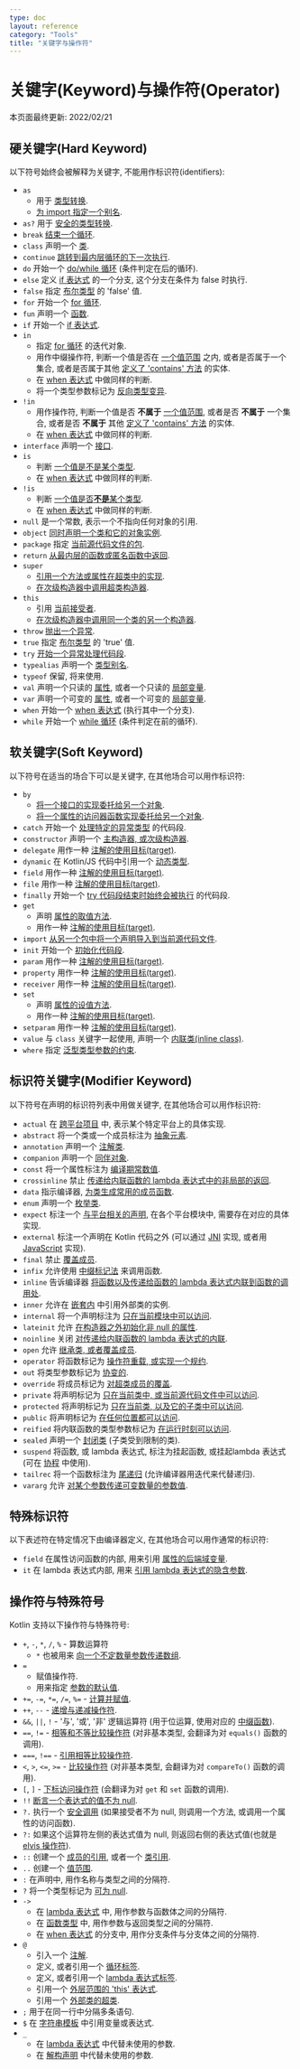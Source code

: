 ```yaml
---
type: doc
layout: reference
category: "Tools"
title: "关键字与操作符"
---
```


# 关键字(Keyword)与操作符(Operator)

本页面最终更新: 2022/02/21

## 硬关键字(Hard Keyword)

以下符号始终会被解释为关键字, 不能用作标识符(identifiers):

 * `as`
      - 用于 [类型转换](typecasts.html#unsafe-cast-operator).
      - [为 import 指定一个别名](packages.html#imports).
 * `as?` 用于 [安全的类型转换](typecasts.html#safe-nullable-cast-operator).
 * `break` [结束一个循环](returns.html).
 * `class` 声明一个 [类](classes.html).
 * `continue` [跳转到最内层循环的下一次执行](returns.html).
 * `do` 开始一个 [do/while 循环](control-flow.html#while-loops) (条件判定在后的循环).
 * `else` 定义 [if 表达式](control-flow.html#if-expression) 的一个分支, 这个分支在条件为 false 时执行.
 * `false` 指定 [布尔类型](basic-types.html#booleans) 的 'false' 值.
 * `for` 开始一个 [for 循环](control-flow.html#for-loops).
 * `fun` 声明一个 [函数](functions.html).
 * `if` 开始一个 [if 表达式](control-flow.html#if-expression).
 * `in`
     - 指定 [for 循环](control-flow.html#for-loops) 的迭代对象.
     - 用作中缀操作符, 判断一个值是否在 [一个值范围](ranges.html) 之内,
       或者是否属于一个集合, 或者是否属于其他
       [定义了 'contains' 方法](operator-overloading.html#in-operator)
       的实体.
     - 在 [when 表达式](control-flow.html#when-expression) 中做同样的判断.
     - 将一个类型参数标记为 [反向类型变异](generics.html#declaration-site-variance).
 * `!in`
     - 用作操作符, 判断一个值是否 **不属于** [一个值范围](ranges.html),
       或者是否 **不属于** 一个集合, 或者是否 **不属于** 其他
       [定义了 'contains' 方法](operator-overloading.html#in-operator)
       的实体.
     - 在 [when 表达式](control-flow.html#when-expression) 中做同样的判断.
 * `interface` 声明一个 [接口](interfaces.html).
 * `is`
     - 判断 [一个值是不是某个类型](typecasts.html#is-and-is-operators).
     - 在 [when 表达式](control-flow.html#when-expression) 中做同样的判断.
 * `!is`
     - 判断 [一个值是否**不是**某个类型](typecasts.html#is-and-is-operators).
     - 在 [when 表达式](control-flow.html#when-expression) 中做同样的判断.
 * `null` 是一个常数, 表示一个不指向任何对象的引用.
 * `object` [同时声明一个类和它的对象实例](object-declarations.html).
 * `package` 指定 [当前源代码文件的包](packages.html).
 * `return` [从最内层的函数或匿名函数中返回](returns.html).  
 * `super`
     - [引用一个方法或属性在超类中的实现](inheritance.html#calling-the-superclass-implementation).
     - [在次级构造器中调用超类构造器](classes.html#inheritance).
 * `this`
     - 引用 [当前接受者](this-expressions.html).
     - [在次级构造器中调用同一个类的另一个构造器](classes.html#constructors).
 * `throw` [抛出一个异常](exceptions.html).
 * `true` 指定 [布尔类型](basic-types.html#booleans) 的 'true' 值.
 * `try` [开始一个异常处理代码段](exceptions.html).
 * `typealias` 声明一个 [类型别名](type-aliases.html).
 * `typeof` 保留, 将来使用.
 * `val` 声明一个只读的 [属性](properties.html), 或者一个只读的 [局部变量](basic-syntax.html#defining-variables).
 * `var` 声明一个可变的 [属性](properties.html), 或者一个可变的 [局部变量](basic-syntax.html#defining-variables).
 * `when` 开始一个 [when 表达式](control-flow.html#when-expression) (执行其中一个分支).
 * `while` 开始一个 [while 循环](control-flow.html#while-loops) (条件判定在前的循环).

## 软关键字(Soft Keyword)

以下符号在适当的场合下可以是关键字,
在其他场合可以用作标识符:

 * `by`
     - [将一个接口的实现委托给另一个对象](delegation.html).
     - [将一个属性的访问器函数实现委托给另一个对象](delegated-properties.html).
 * `catch` 开始一个 [处理特定的异常类型](exceptions.html) 的代码段.
 * `constructor` 声明一个 [主构造器, 或次级构造器](classes.html#constructors).
 * `delegate` 用作一种 [注解的使用目标(target)](annotations.html#annotation-use-site-targets).
 * `dynamic` 在 Kotlin/JS 代码中引用一个 [动态类型](dynamic-type.html).
 * `field` 用作一种 [注解的使用目标(target)](annotations.html#annotation-use-site-targets).
 * `file` 用作一种 [注解的使用目标(target)](annotations.html#annotation-use-site-targets).
 * `finally` 开始一个 [try 代码段结束时始终会被执行](exceptions.html) 的代码段.
 * `get`
     - 声明 [属性的取值方法](properties.html#getters-and-setters).
     - 用作一种 [注解的使用目标(target)](annotations.html#annotation-use-site-targets).
 * `import` [从另一个包中将一个声明导入到当前源代码文件](packages.html).
 * `init` 开始一个 [初始化代码段](classes.html#constructors).
 * `param` 用作一种 [注解的使用目标(target)](annotations.html#annotation-use-site-targets).
 * `property` 用作一种 [注解的使用目标(target)](annotations.html#annotation-use-site-targets).
 * `receiver` 用作一种 [注解的使用目标(target)](annotations.html#annotation-use-site-targets).
 * `set`
     - 声明 [属性的设值方法](properties.html#getters-and-setters).
     - 用作一种 [注解的使用目标(target)](annotations.html#annotation-use-site-targets).
 * `setparam` 用作一种 [注解的使用目标(target)](annotations.html#annotation-use-site-targets).
 * `value` 与 `class` 关键字一起使用, 声明一个 [内联类(inline class)](inline-classes.html).
 * `where` 指定 [泛型类型参数的约束](generics.html#upper-bounds).

## 标识符关键字(Modifier Keyword)

以下符号在声明的标识符列表中用做关键字,
在其他场合可以用作标识符:

 * `actual` 在 [跨平台项目](multiplatform.html) 中, 表示某个特定平台上的具体实现.
 * `abstract` 将一个类或一个成员标注为 [抽象元素](classes.html#abstract-classes).
 * `annotation` 声明一个 [注解类](annotations.html).
 * `companion` 声明一个 [同伴对象](object-declarations.html#companion-objects).
 * `const` 将一个属性标注为 [编译期常数值](properties.html#compile-time-constants).
 * `crossinline` 禁止 [传递给内联函数的 lambda 表达式中的非局部的返回](inline-functions.html#non-local-returns).
 * `data` 指示编译器, [为类生成常用的成员函数](data-classes.html).
 * `enum` 声明一个 [枚举类](enum-classes.html).
 * `expect` 标注一个 [与平台相关的声明](multiplatform.html), 在各个平台模块中, 需要存在对应的具体实现.
 * `external` 标注一个声明在 Kotlin 代码之外 (可以通过 [JNI](java-interop.html#using-jni-with-kotlin) 实现,
    或者用 [JavaScript](js-interop.html#external-modifier) 实现).
 * `final` 禁止 [覆盖成员](inheritance.html#overriding-methods).
 * `infix` 允许使用 [中缀标记法](functions.html#infix-notation) 来调用函数.
 * `inline` 告诉编译器 [将函数以及传递给函数的 lambda 表达式内联到函数的调用处](inline-functions.html).
 * `inner` 允许在 [嵌套内](nested-classes.html) 中引用外部类的实例.
 * `internal` 将一个声明标注为 [只在当前模块中可以访问](visibility-modifiers.html).
 * `lateinit` 允许 [在构造器之外初始化非 null 的属性](properties.html#late-initialized-properties-and-variables).
 * `noinline` 关闭 [对传递给内联函数的 lambda 表达式的内联](inline-functions.html#noinline).
 * `open` 允许 [继承类, 或者覆盖成员](classes.html#inheritance).
 * `operator` 将函数标记为 [操作符重载, 或实现一个规约](operator-overloading.html).
 * `out` 将类型参数标记为 [协变的](generics.html#declaration-site-variance).
 * `override` 将成员标记为 [对超类成员的覆盖](inheritance.html#overriding-methods).
 * `private` 将声明标记为 [只在当前类中, 或当前源代码文件中可以访问](visibility-modifiers.html).
 * `protected` 将声明标记为 [只在当前类, 以及它的子类中可以访问](visibility-modifiers.html).
 * `public` 将声明标记为 [在任何位置都可以访问](visibility-modifiers.html).
 * `reified` 将内联函数的类型参数标记为 [在运行时刻可以访问](inline-functions.html#reified-type-parameters).
 * `sealed` 声明一个 [封闭类](sealed-classes.html) (子类受到限制的类).
 * `suspend` 将函数, 或 lambda 表达式, 标注为挂起函数, 或挂起lambda 表达式
    (可在 [协程](coroutines-overview.html) 中使用).
 * `tailrec` 将一个函数标注为 [尾递归](functions.html#tail-recursive-functions)
    (允许编译器用迭代来代替递归).
 * `vararg` 允许 [对某个参数传递可变数量的参数值](functions.html#variable-number-of-arguments-varargs).

## 特殊标识符

以下表述符在特定情况下由编译器定义,
在其他场合可以用作通常的标识符:

 * `field` 在属性访问函数的内部,
    用来引用 [属性的后端域变量](properties.html#backing-fields).
 * `it` 在 lambda 表达式内部,
    用来 [引用 lambda 表达式的隐含参数](lambdas.html#it-implicit-name-of-a-single-parameter).

## 操作符与特殊符号

Kotlin 支持以下操作符与特殊符号:

 * `+`, `-`, `*`, `/`, `%` - 算数运算符
     - `*` 也被用来 [向一个不定数量参数传递数组](functions.html#variable-number-of-arguments-varargs).
 * `=`
     - 赋值操作符.
     - 用来指定 [参数的默认值](functions.html#default-arguments).
 * `+=`, `-=`, `*=`, `/=`, `%=` - [计算并赋值](operator-overloading.html#augmented-assignments).
 * `++`, `--` - [递增与递减操作符](operator-overloading.html#increments-and-decrements).
 * `&&`, `||`, `!` - '与', '或', '非' 逻辑运算符 (用于位运算, 使用对应的 [中缀函数](basic-types.html#operations)).
 * `==`, `!=` - [相等和不等比较操作符](operator-overloading.html#equality-and-inequality-operators)
    (对非基本类型, 会翻译为对 `equals()` 函数的调用).
 * `===`, `!==` - [引用相等比较操作符](equality.html#referential-equality).
 * `<`, `>`, `<=`, `>=` - [比较操作符](operator-overloading.html#comparison-operators)
    (对非基本类型, 会翻译为对 `compareTo()` 函数的调用).
 * `[`, `]` - [下标访问操作符](operator-overloading.html#indexed-access-operator)
    (会翻译为对 `get` 和 `set` 函数的调用).
 * `!!` [断言一个表达式的值不为 null](null-safety.html#the-operator).
 * `?.` 执行一个 [安全调用](null-safety.html#safe-calls) (如果接受者不为 null, 则调用一个方法, 或调用一个属性的访问函数).
 * `?:` 如果这个运算符左侧的表达式值为 null, 则返回右侧的表达式值(也就是 [elvis 操作符](null-safety.html#elvis-operator)).
 * `::` 创建一个 [成员的引用](reflection.html#function-references), 或者一个 [类引用](reflection.html#class-references).
 * `..` 创建一个 [值范围](ranges.html).
 * `:` 在声明中, 用作名称与类型之间的分隔符.
 * `?` 将一个类型标记为 [可为 null](null-safety.html#nullable-types-and-non-null-types).
 * `->`
     - 在 [lambda 表达式](lambdas.html#lambda-expression-syntax) 中, 用作参数与函数体之间的分隔符.
     - 在 [函数类型](lambdas.html#function-types) 中, 用作参数与返回类型之间的分隔符.
     - 在 [when 表达式](control-flow.html#when-expression) 的分支中, 用作分支条件与分支体之间的分隔符.
 * `@`
    - 引入一个 [注解](annotations.html#usage).
    - 定义, 或者引用一个 [循环标签](returns.html#break-and-continue-labels).
    - 定义, 或者引用一个 [lambda 表达式标签](returns.html#return-to-labels).
    - 引用一个 [外层范围的 'this' 表达式](this-expressions.html#qualified-this).
    - 引用一个 [外部类的超类](inheritance.html#calling-the-superclass-implementation).
 * `;` 用于在同一行中分隔多条语句.
 * `$` 在 [字符串模板](basic-types.html#string-templates) 中引用变量或表达式.
 * `_`
     - 在 [lambda 表达式](lambdas.html#underscore-for-unused-variables) 中代替未使用的参数.
     - 在 [解构声明](destructuring-declarations.html#underscore-for-unused-variables) 中代替未使用的参数.
